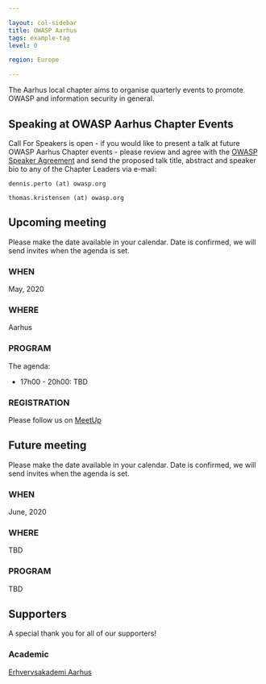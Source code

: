```yaml
---

layout: col-sidebar
title: OWASP Aarhus
tags: example-tag
level: 0

region: Europe

---
```


The Aarhus local chapter aims to organise quarterly events to promote
OWASP and information security in general.

## Speaking at OWASP Aarhus Chapter Events

Call For Speakers is open - if you would like to present a talk at
future OWASP Aarhus Chapter events - please review and agree with
the [OWASP Speaker Agreement](https://owasp.org/www-policy/legal/speaker-agreement) and send
the proposed talk title, abstract and speaker bio to any of the Chapter
Leaders via e-mail:

`dennis.perto (at) owasp.org`

`thomas.kristensen (at) owasp.org`

## Upcoming meeting

Please make the date available in your calendar. Date is confirmed, we
will send invites when the agenda is set.

### WHEN

May, 2020

### WHERE

Aarhus

### PROGRAM

The agenda:
  - 17h00 - 20h00: TBD

### REGISTRATION

Please follow us on [MeetUp](https://www.meetup.com/OWASP-Aarhus-Chapter/)

## Future meeting

Please make the date available in your calendar. Date is confirmed, we
will send invites when the agenda is set.

### WHEN

June, 2020

### WHERE

TBD

### PROGRAM

TBD


## Supporters

A special thank you for all of our supporters!

### Academic

[Erhvervsakademi Aarhus](https://www.eaaa.dk)

